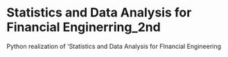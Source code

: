 # Statistics and Data Analysis for Financial Enginerring_2nd
 Python realization of 'Statistics and Data Analysis for FInancial Engineering
